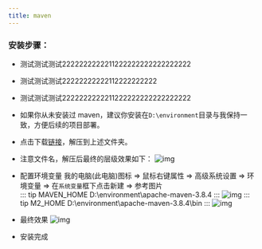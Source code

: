 ```yaml
---
title: maven
---
```


### 安装步骤：
- 测试测试测试2222222222211222222222222222222
- 测试测试测试22222222222112222222222
- 测试测试测试2222222222211222222222222222222
- 如果你从未安装过 maven，建议你安装在`D:\environment`目录与我保持一致，方便后续的项目部署。
- 点击下载<a href="http://8.134.87.201:9999/f/e4a798c668c74ca48055/?dl=1">链接</a>，解压到上述文件夹。
- 注意文件名，解压后最终的层级效果如下：
  ![img](/img/env/maven-1.png)
- 配置环境变量
  我的电脑(此电脑)图标 => 鼠标右键属性 => 高级系统设置 => 环境变量 => 在`系统变量`框下点击新建 => 参考图片<br/>
  ::: tip MAVEN_HOME
  D:\environment\apache-maven-3.8.4
  :::
  ![img](/img/env/maven-2.png)
  ::: tip M2_HOME
  D:\environment\apache-maven-3.8.4\bin
  :::
  ![img](/img/env/maven-3.png)

- 最终效果
  ![img](/img/env/maven-4.png)

- 安装完成
